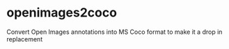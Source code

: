 # openimages2coco
Convert Open Images annotations into MS Coco format to make it a drop in replacement
